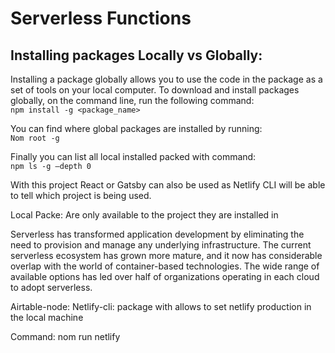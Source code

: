 # Serverless Functions

## Installing packages Locally vs Globally:

Installing a package globally allows you to use the code in the package as a set of tools on your local computer.
To download and install packages globally, on the command line, run the following command:<br>
`npm install -g <package_name>`

You can find where global packages are installed by running:<br>
`Nom root -g`

Finally you can list all local installed packed with command:<br>
`npm ls -g —depth 0`

With this project React or Gatsby can also be used as Netlify CLI will be able to tell which project is being used.

Local Packe:
Are only available to the project they are installed in

Serverless has transformed application development by eliminating the need to provision and manage any underlying infrastructure. The current serverless ecosystem has grown more mature, and it now has considerable overlap with the world of container-based technologies. The wide range of available options has led over half of organizations operating in each cloud to adopt serverless.

Airtable-node:
Netlify-cli: package with allows to set netlify production in the local machine

Command: nom run netlify
